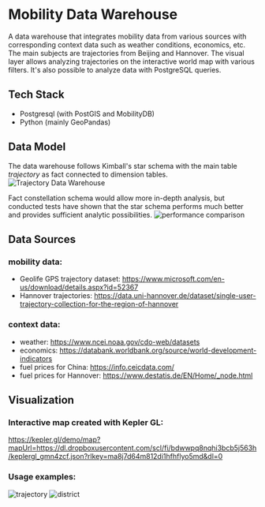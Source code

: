 # Mobility Data Warehouse

A data warehouse that integrates mobility data from various sources with corresponding context data such as weather conditions, economics, etc.
The main subjects are trajectories from Beijing and Hannover.
The visual layer allows analyzing trajectories on the interactive world map with various filters. It's also possible to analyze data with PostgreSQL queries.

## Tech Stack
- Postgresql (with PostGIS and MobilityDB)
- Python (mainly GeoPandas)

## Data Model
The data warehouse follows Kimball's star schema with the main table _trajectory_ as fact connected to dimension tables.
![Trajectory Data Warehouse](https://github.com/drwoj/mobility_data_warehouse/assets/84898707/4324e255-968d-49d9-81c2-ff016df5fe41)



Fact constellation schema would allow more in-depth analysis, but conducted tests have shown that the star schema performs much better and provides sufficient analytic possibilities.
![performance comparison](https://github.com/drwoj/mobility_data_warehouse/assets/84898707/185a1914-1a5f-4c02-a626-3f690c4531a2)

## Data Sources
### mobility data:
- Geolife GPS trajectory dataset: https://www.microsoft.com/en-us/download/details.aspx?id=52367
- Hannover trajectories: https://data.uni-hannover.de/dataset/single-user-trajectory-collection-for-the-region-of-hannover

### context data:
- weather: https://www.ncei.noaa.gov/cdo-web/datasets
- economics: https://databank.worldbank.org/source/world-development-indicators
- fuel prices for China: https://info.ceicdata.com/
- fuel prices for Hannover: https://www.destatis.de/EN/Home/_node.html

## Visualization
### Interactive map created with Kepler GL:
https://kepler.gl/demo/map?mapUrl=https://dl.dropboxusercontent.com/scl/fi/bdwwpq8nqhi3bcb5j563h/keplergl_gmn4zcf.json?rlkey=ma8j7d64m812di1hfhflyo5md&dl=0

### Usage examples:
![trajectory](https://github.com/drwoj/mobility_data_warehouse/assets/84898707/362f5429-7b58-4321-aaa2-ebc2de6f407c)
![district](https://github.com/drwoj/mobility_data_warehouse/assets/84898707/e6a1be72-b337-44c4-89c6-7cd1983e4935)



